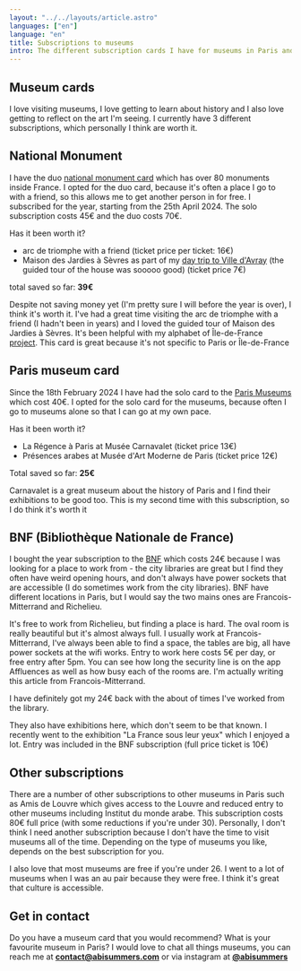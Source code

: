 ```yaml
---
layout: "../../layouts/article.astro"
languages: ["en"]
language: "en"
title: Subscriptions to museums
intro: The different subscription cards I have for museums in Paris and France. Are they worth it?
---
```


## Museum cards

I love visiting museums, I love getting to learn about history and I also love getting to reflect on the art I'm seeing. I currently have 3 different subscriptions, which personally I think are worth it.

## National Monument

I have the duo [national monument card](https://www.monuments-nationaux.fr) which has over 80 monuments inside France. I opted for the duo card, because it's often a place I go to with a friend, so this allows me to get another person in for free. I subscribed for the year, starting from the 25th April 2024. The solo subscription costs 45€ and the duo costs 70€.

Has it been worth it?

- arc de triomphe with a friend (ticket price per ticket: 16€)
- Maison des Jardies à Sèvres as part of my [day trip to Ville d'Avray](http://abisummers.com/articles/alphabet-ile-de-france/v-ville-d-avray/) (the guided tour of the house was sooooo good) (ticket price 7€)

total saved so far: **39€**

Despite not saving money yet (I'm pretty sure I will before the year is over), I think it's worth it. I've had a great time visiting the arc de triomphe with a friend (I hadn't been in years) and I loved the guided tour of Maison des Jardies à Sèvres. It's been helpful with my alphabet of Île-de-France [project](https://abisummers.com/articles/alphabet-ile-de-france/). This card is great because it's not specific to Paris or Île-de-France

## Paris museum card

Since the 18th February 2024 I have had the solo card to the [Paris Museums](https://www.billetterie-parismusees.paris.fr/content) which cost 40€. I opted for the solo card for the museums, because often I go to museums alone so that I can go at my own pace.

Has it been worth it?

- La Régence à Paris at Musée Carnavalet (ticket price 13€)
- Présences arabes at Musée d'Art Moderne de Paris (ticket price 12€)

Total saved so far: **25€**

Carnavalet is a great museum about the history of Paris and I find their exhibitions to be good too. This is my second time with this subscription, so I do think it's worth it

## BNF (Bibliothèque Nationale de France)

I bought the year subscription to the [BNF](https://www.bnf.fr/fr) which costs 24€ because I was looking for a place to work from - the city libraries are great but I find they often have weird opening hours, and don't always have power sockets that are accessible (I do sometimes work from the city libraries). BNF have different locations in Paris, but I would say the two mains ones are Francois-Mitterrand and Richelieu.

It's free to work from Richelieu, but finding a place is hard. The oval room is really beautiful but it's almost always full. I usually work at Francois-Mitterrand, I've always been able to find a space, the tables are big, all have power sockets at the wifi works. Entry to work here costs 5€ per day, or free entry after 5pm. You can see how long the security line is on the app Affluences as well as how busy each of the rooms are. I'm actually writing this article from Francois-Mitterrand.

I have definitely got my 24€ back with the about of times I've worked from the library.

They also have exhibitions here, which don't seem to be that known. I recently went to the exhibition "La France sous leur yeux" which I enjoyed a lot. Entry was included in the BNF subscription (full price ticket is 10€)

## Other subscriptions

There are a number of other subscriptions to other museums in Paris such as Amis de Louvre which gives access to the Louvre and reduced entry to other museums including Institut du monde arabe. This subscription costs 80€ full price (with some reductions if you're under 30). Personally, I don't think I need another subscription because I don't have the time to visit museums all of the time. Depending on the type of museums you like, depends on the best subscription for you.

I also love that most museums are free if you're under 26. I went to a lot of museums when I was an au pair because they were free. I think it's great that culture is accessible.

## Get in contact

Do you have a museum card that you would recommend? What is your favourite museum in Paris? I would love to chat all things museums, you can reach me at **[contact@abisummers.com](mailto:contact@abisummers.com)** or via instagram at **[@abisummers](https://www.instagram.com/abisummers/)**

